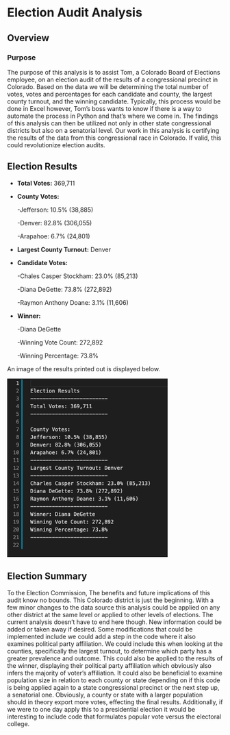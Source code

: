 # Election Audit Analysis
## Overview
### Purpose
The purpose of this analysis is to assist Tom, a Colorado Board of Elections employee, on an election audit of the results of a congressional precinct in Colorado. Based on the data we will be determining the total number of votes, votes and percentages for each candidate and county, the largest county turnout, and the winning candidate. Typically, this process would be done in Excel however, Tom’s boss wants to know if there is a way to automate the process in Python and that’s where we come in. The findings of this analysis can then be utilized not only in other state congressional districts but also on a senatorial level. Our work in this analysis is certifying the results of the data from this congressional race in Colorado. If valid, this could revolutionize election audits.
## Election Results
* **Total Votes:** 369,711
* **County Votes:**

  -Jefferson: 10.5% (38,885)
  
  -Denver: 82.8% (306,055)
  
  -Arapahoe: 6.7% (24,801)
  
* **Largest County Turnout:** Denver
* **Candidate Votes:**

  -Chales Casper Stockham: 23.0% (85,213)
  
  -Diana DeGette: 73.8% (272,892)
  
  -Raymon Anthony Doane: 3.1% (11,606)
  
* **Winner:**

  -Diana DeGette
  
  -Winning Vote Count: 272,892
  
  -Winning Percentage: 73.8%
  
An image of the results printed out is displayed below.

![election_results.png](https://github.com/CristinaCod/election_analysis/blob/main/analysis/Election_Results.png)
## Election Summary
To the Election Commission,
The benefits and future implications of this audit know no bounds. This Colorado district is just the beginning. With a few minor changes to the data source this analysis could be applied on any other district at the same level or applied to other levels of elections. The current analysis doesn’t have to end here though. New information could be added or taken away if desired. 
Some modifications that could be implemented include we could add a step in the code where it also examines political party affiliation. We could include this when looking at the counties, specifically the largest turnout, to determine which party has a greater prevalence and outcome. This could also be applied to the results of the winner, displaying their political party affiliation which obviously also infers the majority of voter’s affiliation. 
It could also be beneficial to examine population size in relation to each county or state depending on if this code is being applied again to a state congressional precinct or the next step up, a senatorial one. Obviously, a county or state with a larger population should in theory export more votes, effecting the final results. 
Additionally, if we were to one day apply this to a presidential election it would be interesting to include code that formulates popular vote versus the electoral college. 


